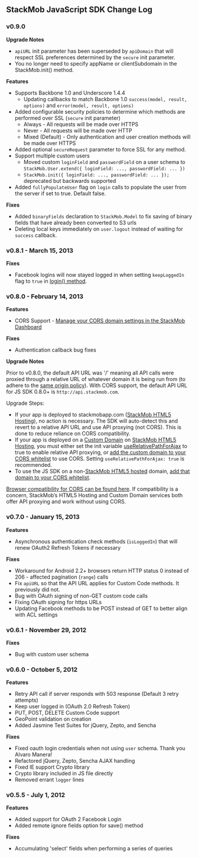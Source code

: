 <h2> StackMob JavaScript SDK Change Log </h2>

<h3>v0.9.0</h3>

**Upgrade Notes**

* `apiURL` init parameter has been superseded by `apiDomain` that will respect SSL preferences determined by the `secure` init parameter.
* You no longer need to specify appName or clientSubdomain in the StackMob.init() method.

**Features**

* Supports Backbone 1.0 and Underscore 1.4.4
  * Updating callbacks to match Backbone 1.0 `success(model, result, options)` and `error(model, result, options)`
* Added configurable security policies to determine which methods are performed over SSL (`secure` init parameter)
  * Always - All requests will be made over HTTPS
  * Never - All requests will be made over HTTP
  * Mixed (Default) - Only authentication and user creation methods will be made over HTTPS
* Added optional `secureRequest` parameter to force SSL for any method.
* Support multiple custom users
  * Moved custom `loginField` and `passwordField` on a user schema to `StackMob.User.extend({ loginField: ..., passwordField: ... })`
  * `StackMob.init({ loginField: ..., passwordField: ... });` deprecated but backwards supported
* Added `fullyPopulateUser` flag on `login` calls to populate the user from the server if set to true. Default false.

**Fixes**

* Added `binaryFields` declaration to `StackMob.Model` to fix saving of binary fields that have already been converted to S3 urls
* Deleting local keys immediately on `user.logout` instead of waiting for `success` callback.

<h3>v0.8.1 - March 15, 2013</h3>

**Fixes**

* Facebook logins will now stayed logged in when setting `keepLoggedIn` flag to `true` in [login() method](https://developer.stackmob.com/sdks/js/api#a-login).

<h3>v0.8.0 - February 14, 2013</h3>

**Features**

* CORS Support - [Manage your CORS domain settings in the StackMob Dashboard](https://dashboard.stackmob.com/module/api/settings)

**Fixes**

* Authentication callback bug fixes

**Upgrade Notes**

Prior to v0.8.0, the default API URL was '/' meaning all API calls were proxied through a relative URL of whatever domain it is being run from (to adhere to the [same origin policy](https://developer.mozilla.org/en-US/docs/JavaScript/Same_origin_policy_for_JavaScript)). 
With CORS support, the default API URL for JS SDK 0.8.0+ is `http://api.stackmob.com`.

Upgrade Steps:

* If your app is deployed to stackmobapp.com ([StackMob HTML5 Hosting](https://marketplace.stackmob.com/module/html5)), no action is necessary. The SDK will auto-detect this and revert 
to a relative API URL and use API proxying (not CORS). This is done to reduce reliance on CORS compatibility.
* If your app is deployed on a 
[Custom Domain](https://marketplace.stackmob.com/module/customdomains) on [StackMob HTML5 Hosting](https://marketplace.stackmob.com/module/html5), you must either 
set the init variable [useRelativePathForAjax](http://developer.stackmob.com/sdks/js/api#a-init) to true to enable relative API proxying, or 
[add the custom domain to your CORS whitelist](https://dashboard.stackmob.com/module/cors/settings) to use CORS.  Setting `useRelativePathForAjax: true` is recommended.
* To use the JS SDK on a non-[StackMob HTML5 hosted](https://marketplace.stackmob.com/module/html5) domain, [add that domain to your CORS whitelist](https://dashboard.stackmob.com/module/cors/settings).

[Browser compatibility for CORS can be found here](http://caniuse.com/#feat=cors).  If compatibility is a concern,
StackMob’s HTML5 Hosting and Custom Domain services both offer API proxying and work without using CORS.

<h3>v0.7.0 - January 15, 2013</h3>

**Features**

* Asynchronous authentication check methods (`isLoggedIn`) that will renew OAuth2 Refresh Tokens if necessary

**Fixes**

* Workaround for Android 2.2+ browsers return HTTP status 0 instead of 206 - affected pagination (`range`) calls
* Fix `apiURL` so that the API URL applies for Custom Code methods. It previously did not.
* Bug with OAuth signing of non-GET custom code calls
* Fixing OAuth signing for https URLs
* Updating Facebook methods to be POST instead of GET to better align with ACL settings

<h3>v0.6.1 - November 29, 2012</h3>

**Fixes**

* Bug with custom user schema

<h3>v0.6.0 - October 5, 2012</h3>

**Features**

* Retry API call if server responds with 503 response (Default 3 retry attempts)
* Keep user logged in (OAuth 2.0 Refresh Token)
* PUT, POST, DELETE Custom Code support
* GeoPoint validation on creation
* Added Jasmine Test Suites for jQuery, Zepto, and Sencha

**Fixes**

* Fixed oauth login credentials when not using `user` schema. Thank you Alvaro Manera!
* Refactored jQuery, Zepto, Sencha AJAX handling
* Fixed IE support Crypto library
* Crypto library included in JS file directly
* Removed errant `logger` lines


<h3>v0.5.5 - July 1, 2012</h3>

**Features** 

* Added support for OAuth 2 Facebook Login
* Added remote ignore fields option for save() method

**Fixes** 

* Accumulating 'select' fields when performing a series of queries

